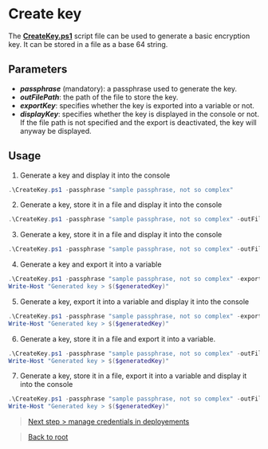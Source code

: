 # Create key

The **[CreateKey.ps1](https://github.com/EhRom/Puffix.SqlDevOps/blob/master/Deploy/CreateKey.ps1)** script file can be used to generate a basic encryption key. It can be stored in a file as a base 64 string.

## Parameters

* ***passphrase*** (mandatory): a passphrase used to generate the key.
* ***outFilePath***: the path of the file to store the key.
* ***exportKey***: specifies whether the key is exported into a variable or not.
* ***displayKey***: specifies whether the key is displayed in the console or not. If the file path is not specified and the export is deactivated, the key will anyway be displayed.

## Usage

1. Generate a key and display it into the console
```powershell
.\CreateKey.ps1 -passphrase "sample passphrase, not so complex"
```

2. Generate a key, store it in a file and display it into the console
```powershell
.\CreateKey.ps1 -passphrase "sample passphrase, not so complex" -outFilePath keyfile.key
```

3. Generate a key, store it in a file and display it into the console
```powershell
.\CreateKey.ps1 -passphrase "sample passphrase, not so complex" -outFilePath keyfile.key -displayKey $true
```

4. Generate a key and export it into a variable
```powershell
.\CreateKey.ps1 -passphrase "sample passphrase, not so complex" -exportKey $true
Write-Host "Generated key > $($generatedKey)"
```

5. Generate a key, export it into a variable and display it into the console
```powershell
.\CreateKey.ps1 -passphrase "sample passphrase, not so complex" -exportKey $true -displayKey $true
Write-Host "Generated key > $($generatedKey)"
```

6. Generate a key, store it in a file and export it into a variable.
```powershell
.\CreateKey.ps1 -passphrase "sample passphrase, not so complex" -outFilePath keyfile.key -exportKey $true
Write-Host "Generated key > $($generatedKey)"
```

7. Generate a key, store it in a file, export it into a variable and display it into the console
```powershell
.\CreateKey.ps1 -passphrase "sample passphrase, not so complex" -outFilePath keyfile.key -exportKey $true -displayKey $true
Write-Host "Generated key > $($generatedKey)"
```

> [Next step > manage credentials in deployements](https://github.com/EhRom/Puffix.SqlDevOps/blob/master/Deploy/Secrets/OpsCredentials.md)

> [Back to root](https://github.com/EhRom/Puffix.SqlDevOps/tree/master/Deploy)